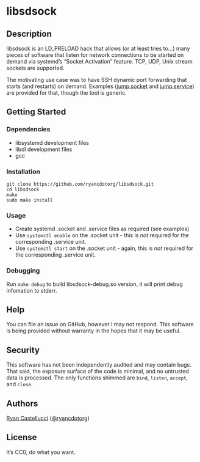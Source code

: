 # libsdsock

## Description

libsdsock is an LD_PRELOAD hack that allows (or at least tries to...) many
pieces of software that listen for network connections to be started on demand
via systemd’s “Socket Activation” feature. TCP, UDP, Unix stream sockets are
supported.

The motivating use case was to have SSH dynamic port forwarding that starts
(and restarts) on demand. Examples ([jump.socket](jump.socket) and
[jump.service](jump.service)) are provided for that, though the tool is
generic.

## Getting Started

### Dependencies

* libsystemd development files
* libdl development files
* gcc

### Installation

```
git clone https://github.com/ryancdotorg/libsdsock.git
cd libsdsock
make
sudo make install
```

### Usage

* Create systemd .socket and .service files as required (see examples)
* Use `systemctl enable` on the .socket unit - this is *not* required for the
  corresponding .service unit.
* Use `systemctl start` on the .socket unit - again, this is *not* required
  for the corresponding .service unit.

### Debugging

Run `make debug` to build libsdsock-debug.so version, it will print debug
infomation to stderr.

## Help

You can file an issue on GitHub, however I may not respond. This software is
being provided without warranty in the hopes that it may be useful.

## Security

This software has not been independently audited and may contain bugs. That
said, the exposure surface of the code is minimal, and no untrusted data is
processed. The only functions shimmed are `bind`, `listen`, `accept`, and
`close`.

## Authors

[Ryan Castellucci](https://rya.nc/about.html) ([@ryancdotorg](https://github.com/ryancdotorg))

## License

It’s CC0, do what you want.

